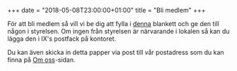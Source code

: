 +++
date = "2018-05-08T23:00:00+01:00"
title = "Bli medlem"
+++

För att bli medlem så vill vi be dig att fylla i [denna](/membership.pdf)
blankett och ge den till någon i styrelsen. Om ingen från styrelsen är
närvarande i lokalen så kan du lägga den i IX's postfack på kontoret.

Du kan även skicka in detta papper via post till vår postadress som du
kan finna på [Om oss](/about/#postadress)-sidan.
